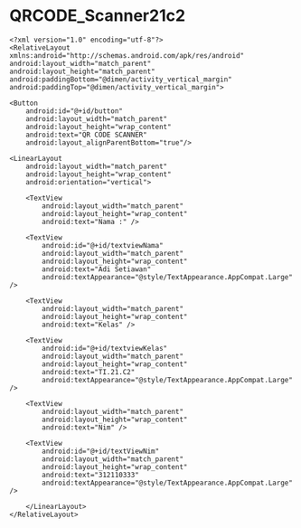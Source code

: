 # QRCODE_Scanner21c2


    <?xml version="1.0" encoding="utf-8"?>
    <RelativeLayout xmlns:android="http://schemas.android.com/apk/res/android"
    android:layout_width="match_parent"
    android:layout_height="match_parent"
    android:paddingBottom="@dimen/activity_vertical_margin"
    android:paddingTop="@dimen/activity_vertical_margin">

    <Button
        android:id="@+id/button"
        android:layout_width="match_parent"
        android:layout_height="wrap_content"
        android:text="QR CODE SCANNER"
        android:layout_alignParentBottom="true"/>

    <LinearLayout
        android:layout_width="match_parent"
        android:layout_height="wrap_content"
        android:orientation="vertical">

        <TextView
            android:layout_width="match_parent"
            android:layout_height="wrap_content"
            android:text="Nama :" />

        <TextView
            android:id="@+id/textviewNama"
            android:layout_width="match_parent"
            android:layout_height="wrap_content"
            android:text="Adi Setiawan"
            android:textAppearance="@style/TextAppearance.AppCompat.Large" />

        <TextView
            android:layout_width="match_parent"
            android:layout_height="wrap_content"
            android:text="Kelas" />

        <TextView
            android:id="@+id/textviewKelas"
            android:layout_width="match_parent"
            android:layout_height="wrap_content"
            android:text="TI.21.C2"
            android:textAppearance="@style/TextAppearance.AppCompat.Large" />

        <TextView
            android:layout_width="match_parent"
            android:layout_height="wrap_content"
            android:text="Nim" />

        <TextView
            android:id="@+id/textViewNim"
            android:layout_width="match_parent"
            android:layout_height="wrap_content"
            android:text="312110333"
            android:textAppearance="@style/TextAppearance.AppCompat.Large" />

        </LinearLayout>
    </RelativeLayout>
